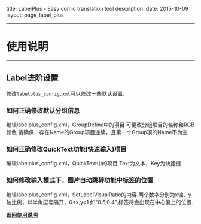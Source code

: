 title: LabelPlus - Easy comic translation tool
description: 
date: 2015-10-09
layout: page_label_plus

---

# 使用说明

---

## Label进阶设置

修改`labelplus_config.xml`可以修改一些默认设置.

### __如何正确修改默认分组信息__
编辑labelplus_config.xml，GroupDefine中的项目
可更改分组项目的名称和RGB颜色
请确保：存在Name的Group项目连续，且第一个Group项的Name不为空

### __如何正确修改QuickText功能(快速输入)项目__
编辑labelplus_config.xml，QuickText中的项目
Text为文本，Key为快捷键

### __如何修改输入模式下，图片自动跳转功能中标签的位置__
编辑labelplus_config.xml，SetLabelVisualRatio的内容
两个数字分别为x轴、y轴比例，以半角逗号隔开，0<x,y<1
如"0.5,0.4",标签将会出现在中心偏上的位置.

__[返回使用说明](/label_plus/help)__
